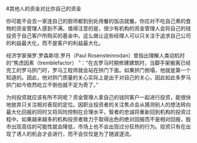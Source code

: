 #其他人的资金对比你自己的资金

你可能不会去一家连自己的厨师都到别处用餐的饭店就餐。你应对不吃自己煮的食物的资金管理人感到不满。值得注意的是，很少有机构的资金管理人会将自己的钱投资于自己客户所购买的基金中。这么做让这些经理人可以只关注于追求自己公司的利益最大化，而不是客户的利益最大化。

经济学家保罗.罗森斯坦.罗丹（Paul Rosensteinrodan）曾指出理解人类动机时的“焦虑因素（tremblefactor） ”：“在古罗马时期修建建筑时，当脚手架搬离已经完工的罗马拱门时，罗马工程师就会站在拱门下面。如果拱门倒塌，他就是第一个知道的。因此，他对拱门质量的关心实际上是出于对自己的关心，因此如此多罗马拱门如今依然屹立不倒也就不足为奇了。”

为何投资就应该有所不同呢？资金管理人拿自己的钱同客户一起进行投资，能很快地放弃只关注相对表现的定位。因职业投资者的关注焦点会从猜测别人的想法转向最大化回报的同时又将风险控制在合理水平，智者的忠诚将重新回到机构的投资过程中。如果越来越多的机构投资者致力于取得出色的绝对回报而不是相对回报，股市出现高估的可能性就会降低，市场上也不会出现过分狂热的行为。投资只有在出现了诱人的机会才会进行，而不会仅仅是为了随波逐流。
